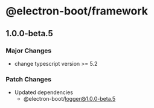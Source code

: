 # @electron-boot/framework

## 1.0.0-beta.5

### Major Changes

- change typescript version >= 5.2

### Patch Changes

- Updated dependencies
  - @electron-boot/logger@1.0.0-beta.5
